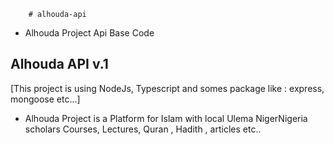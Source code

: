         # alhouda-api
 - Alhouda Project Api Base Code 

## Alhouda API v.1 
  [This project is using NodeJs, Typescript and somes package like : express, mongoose etc...]

- Alhouda Project is a Platform for Islam with local Ulema NigerNigeria scholars Courses, Lectures, Quran , Hadith , articles etc..
